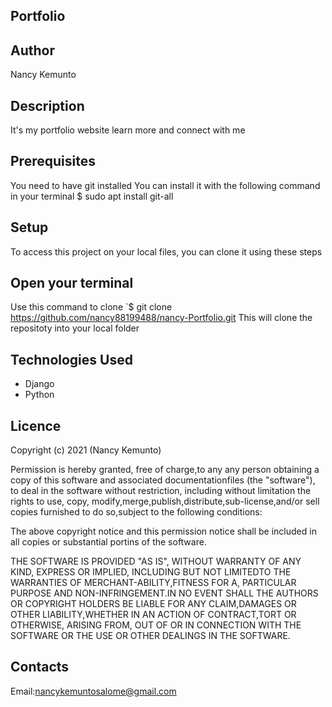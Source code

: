 ## Portfolio

## Author

Nancy Kemunto

## Description

It's my portfolio website learn more and connect with me

## Prerequisites

You need to have git installed You can install it with the following command in your terminal $ sudo apt install git-all

## Setup

To access this project on your local files, you can clone it using these steps

## Open your terminal

Use this command to clone `$ git clone https://github.com/nancy88199488/nancy-Portfolio.git
This will clone the repositoty into your local folder

## Technologies Used

* Django
* Python

## Licence

Copyright (c) 2021 (Nancy Kemunto)

 Permission is hereby granted, free of charge,to any any person obtaining a copy
 of this software and associated documentationfiles (the "software"), to deal in 
 the software  without restriction, including without limitation the rights to use,
 copy, modify,merge,publish,distribute,sub-license,and/or sell copies furnished to 
 do so,subject to the following conditions:

 The above copyright notice and this permission notice shall be included in all copies
 or substantial portins of the software.

 THE SOFTWARE IS PROVIDED "AS IS", WITHOUT WARRANTY OF ANY KIND, EXPRESS OR IMPLIED,
 INCLUDING BUT NOT LIMITEDTO THE WARRANTIES OF MERCHANT-ABILITY,FITNESS FOR A,
 PARTICULAR PURPOSE AND NON-INFRINGEMENT.IN NO EVENT SHALL THE AUTHORS OR COPYRIGHT
 HOLDERS BE LIABLE FOR ANY CLAIM,DAMAGES OR OTHER LIABILITY,WHETHER IN AN ACTION OF
 CONTRACT,TORT OR OTHERWISE, ARISING FROM, OUT OF OR IN CONNECTION WITH THE SOFTWARE
 OR THE USE OR OTHER DEALINGS IN THE SOFTWARE.

 ## Contacts

Email:nancykemuntosalome@gmail.com

